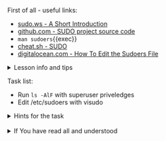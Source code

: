 First of all - useful links:

- [sudo.ws - A Short Introduction](https://www.sudo.ws/about/intro/)
- [github.com - SUDO project source code](https://github.com/sudo-project/sudo)
- `man sudoers`{{exec}}
- [cheat.sh - SUDO](https://cheat.sh/sudo)
- [digitalocean.com - How To Edit the Sudoers File](https://www.digitalocean.com/community/tutorials/how-to-edit-the-sudoers-file)

<details><summary>Lesson info and tips</summary>
<pre>
  List the current user's sudo(8) privileges.
    $ sudo -l<br>
  Begin a shell session as the system's `root` user.
    $ sudo -i<br>
  Run a command as the superuser
    $ sudo less /var/log/syslog<br>
  Run a command as another user and/or group
    $ sudo --user=user1 --group=group1 id -a<br>
  Launch the default shell with superuser privileges without changing the environment
    $ sudo --shell
</pre>
</details>

Task list:
- Run `ls -AlF` with superuser priveledges
- Edit /etc/sudoers with visudo

<details><summary>Hints for the task</summary>
<pre>
<strong>Task 1:</strong>
  $ sudo ls -AlF
<br>
<strong>Task 2:</strong>
  $ visudo
</pre>
</details>
<br>
<details><summary>If You have read all and understood</summary>
<pre>
`touch IReadAllAndUndnderstood`{{exec}}
</pre>
